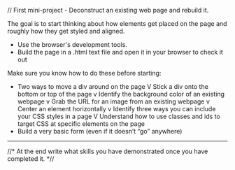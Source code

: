 // First mini-project -
Deconstruct an existing web page and rebuild it. 

The goal is to start thinking about how elements get placed on the page and roughly how they get styled and aligned. 

* Use the browser's development tools.
* Build the page in a .html text file and open it in your browser to check it out 

Make sure you know how to do these before starting:
- Two ways to move a div around on the page
V    Stick a div onto the bottom or top of the page
v    Identify the background color of an existing webpage
v    Grab the URL for an image from an existing webpage
v    Center an element horizontally
v    Identify three ways you can include your CSS styles in a page
V    Understand how to use classes and ids to target CSS at specific elements on the page
-    Build a very basic form (even if it doesn’t “go” anywhere)

----

//* At the end write what skills you have demonstrated once you have completed it. *//